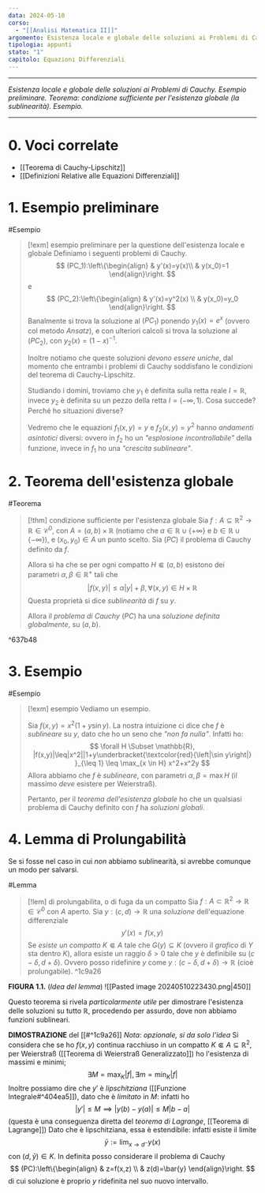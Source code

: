 ```yaml
---
data: 2024-05-10
corso:
  - "[[Analisi Matematica II]]"
argomento: Esistenza locale e globale delle soluzioni ai Problemi di Cauchy
tipologia: appunti
stato: "1"
capitolo: Equazioni Differenziali
---
```

- - -
*Esistenza locale e globale delle soluzioni ai Problemi di Cauchy. Esempio preliminare. Teorema: condizione sufficiente per l'esistenza globale (la sublinearità). Esempio.*
- - -
# 0. Voci correlate
- [[Teorema di Cauchy-Lipschitz]]
- [[Definizioni Relative alle Equazioni Differenziali]]
# 1. Esempio preliminare
#Esempio 
> [!exm] esempio preliminare per la questione dell'esistenza locale e globale
> Definiamo i seguenti problemi di Cauchy.
> $$
> (PC_1):\left\{\begin{align}
> & y'(x)=y(x)\\
> & y(x_0)=1
> \end{align}\right.
> $$
> e
> $$
> (PC_2):\left\{\begin{align}
> & y'(x)=y^2(x) \\
> & y(x_0)=y_0
> \end{align}\right.
> $$
> Banalmente si trova la soluzione al $(PC_1)$ ponendo $y_1(x)=e^x$ (ovvero col metodo *Ansatz*), e con ulteriori calcoli si trova la soluzione al $(PC_2)$, con $y_2(x)=(1-x)^{-1}$. 
> 
> Inoltre notiamo che queste soluzioni *devono essere uniche*, dal momento che entrambi i problemi di Cauchy soddisfano le condizioni del teorema di Cauchy-Lipschitz.
> 
> Studiando i domini, troviamo che $y_1$ è definita sulla retta reale $I=\mathbb{R}$, invece $y_2$ è definita su un pezzo della retta $I=(-\infty, 1)$. Cosa succede? Perché ho situazioni diverse?
> 
> Vedremo che le equazioni $f_1(x,y)=y$ e $f_2(x,y)=y^2$ hanno *andamenti asintotici* diversi: ovvero in $f_2$ ho un *"esplosione incontrollabile"* della funzione, invece in $f_1$ ho una *"crescita sublineare"*.

# 2. Teorema dell'esistenza globale
#Teorema 
> [!thm] condizione sufficiente per l'esistenza globale
> Sia $f:A \subseteq \mathbb{R}^2 \longrightarrow \mathbb{R} \in \mathcal{C}^0$, con $A=(a,b) \times \mathbb{R}$ (notiamo che $a \in \mathbb{R} \cup \{+\infty\}$ e $b \in \mathbb{R} \cup \{-\infty\}$), e $(x_0,y_0) \in A$ un punto scelto. Sia $(PC)$ il problema di Cauchy definito da $f$.
> 
> Allora si ha che se per ogni compatto $H \Subset (a,b)$ esistono dei parametri $\alpha, \beta \in \mathbb{R}^+$ tali che
> $$
> \left|f(x,y)\right| \leq \alpha|y|+\beta, \forall (x,y) \in H \times \mathbb{R}
> $$
> Questa proprietà si dice *sublinearità* di $f$ su $y$.
> 
> Allora il *problema di Cauchy* $(PC)$ ha una *soluzione definita globalmente*, su $(a,b)$.

^637b48

# 3. Esempio
#Esempio 
> [!exm] esempio
> Vediamo un esempio.
> 
> Sia $f(x,y)=x^2(1+y \sin y)$. La nostra intuizione ci dice che $f$ è *sublineare* su $y$, dato che ho un seno che *"non fa nulla"*. Infatti ho:
> $$
> \forall H \Subset \mathbb{R}, |f(x,y)|\leq|x^2||1+y\underbracket{\textcolor{red}{\left|\sin y\right|} }_{\leq 1} \leq \max_{x \in H} x^2+x^2y
> $$
> Allora abbiamo che $f$ è *sublineare*, con parametri $\alpha, \beta = \max{H}$ (il massimo *deve* esistere per Weierstraß).
> 
> Pertanto, per il *teorema dell'esistenza globale* ho che un qualsiasi problema di Cauchy definito con $f$ ha *soluzioni globali*.

# 4. Lemma di Prolungabilità
Se si fosse nel caso in cui *non* abbiamo sublinearità, si avrebbe comunque un modo per salvarsi.

#Lemma 
> [!lem] di prolungabilita, o di fuga da un compatto
> Sia $f: A \subset \mathbb{R}^2 \longrightarrow \mathbb{R} \in \mathcal{C}^0$ con $A$ aperto. Sia $y:(c,d) \longrightarrow \mathbb{R}$ una *soluzione* dell'equazione differenziale
> $$
> y'(x)=f(x,y)
> $$
> Se *esiste un compatto* $K \Subset A$ tale che $G(y) \subseteq K$ (ovvero il *grafico* di $Y$ sta dentro $K$), allora esiste un raggio $\delta>0$ tale che $y$ è definibile su $(c-\delta, d+\delta)$. Ovvero posso ridefinire $y$ come $y:(c-\delta, d+\delta)\longrightarrow\mathbb{R}$ (cioè prolungabile).
^1c9a26

**FIGURA 1.1.** (*Idea del lemma*)
![[Pasted image 20240510223430.png|450]]

Questo teorema si rivela *particolarmente utile* per dimostrare l'esistenza delle soluzioni su tutto $\mathbb{R}$, procedendo per assurdo, dove non abbiamo funzioni sublineari.

**DIMOSTRAZIONE** del [[#^1c9a26]]
*Nota: opzionale, si da solo l'idea*
Si considera che se ho $f(x,y)$ continua racchiuso in un compatto $K \Subset A \subseteq \mathbb{R}^2$, per Weierstraß ([[Teorema di Weierstraß Generalizzato]]) ho l'esistenza di massimi e minimi;
$$
\exists M=\max_K|f|, \exists m=\min_K|f|
$$
Inoltre possiamo dire che $y'$ è *lipschitziana* ([[Funzione Integrale#^404ea5]]), dato che è *limitato* in $M$: infatti ho
$$
|y'|\leq M \implies |y(b)-y(a)|\leq M|b-a|
$$
(questa è una conseguenza diretta del *teorema di Lagrange*, [[Teorema di Lagrange]])
Dato che è lipschitziana, essa è estendibile: infatti esiste il limite
$$
\bar{y}:=\lim_{x \to d^{-} }y(x)
$$
con $(d,\bar{y}) \in K$. In definita posso considerare il problema di Cauchy
$$
(PC):\left\{\begin{align}
& z=f(x,z) \\
& z(d)=\bar{y}
\end{align}\right.
$$
di cui soluzione è proprio $y$ ridefinita nel suo nuovo intervallo.
